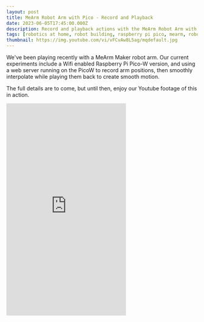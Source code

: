 ```yaml
---
layout: post
title: MeArm Robot Arm with Pico - Record and Playback
date: 2023-06-05T17:45:00.000Z
description: Record and playback actions with the MeArm Robot Arm with Pico
tags: [robotics at home, robot building, raspberry pi pico, mearm, robot arm, robotics]
thumbnail: https://img.youtube.com/vi/vFCvAw8L5ag/mqdefault.jpg
---
```

We've been playing recently with a MeArm Maker robot arm. Our current experiments include a Wifi enabled Raspberry Pi Pico-W version, and using a web server running on the PicoW to record arm positions, then smoothly interpolate while playing them back to create smooth motion.

The full details are to come, but until then, enjoy our Youtube footage of this in action.

<iframe width="315" height="560" src="https://www.youtube.com/embed/vFCvAw8L5ag" title="YouTube video player" frameborder="0" allow="accelerometer; autoplay; clipboard-write; encrypted-media; gyroscope; picture-in-picture; web-share" allowfullscreen="true"></iframe>
